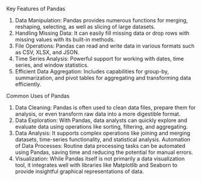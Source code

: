 Key Features of Pandas
1. Data Manipulation: Pandas provides numerous functions for merging, reshaping, selecting, as well as slicing of large datasets.
2. Handling Missing Data: It can easily fill missing data or drop rows with missing values with its built-in methods.
3. File Operations: Pandas can read and write data in various formats such as CSV, XLSX, and JSON.
4. Time Series Analysis: Powerful support for working with dates, time series, and window statistics.
5. Efficient Data Aggregation: Includes capabilities for group-by, summarization, and pivot tables for aggregating and transforming data efficiently.

Common Uses of Pandas
1. Data Cleaning: Pandas is often used to clean data files, prepare them for analysis, or even transform raw data into a more digestible format.
2. Data Exploration: With Pandas, data analysts can quickly explore and evaluate data using operations like sorting, filtering, and aggregating.
3. Data Analysis: It supports complex operations like joining and merging datasets, time-series functionality, and statistical analysis.
Automation of Data Processes: Routine data processing tasks can be automated using Pandas, saving time and reducing the potential for manual errors.
4. Visualization: While Pandas itself is not primarily a data visualization tool, it integrates well with libraries like Matplotlib and Seaborn to provide insightful graphical representations of data.

